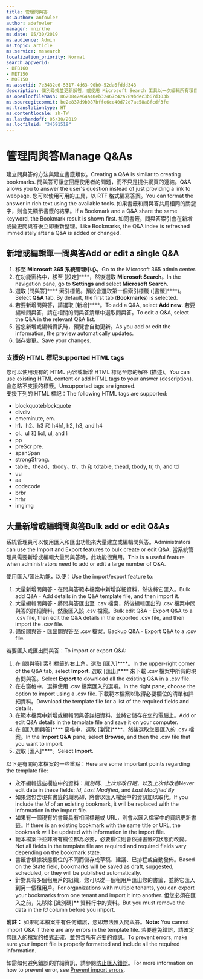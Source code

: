 ```yaml
---
title: 管理問與答
ms.author: anfowler
author: adefowler
manager: mnirkhe
ms.date: 05/30/2019
ms.audience: Admin
ms.topic: article
ms.service: mssearch
localization_priority: Normal
search.appverid:
- BFB160
- MET150
- MOE150
ms.assetid: 7e3432e6-5317-4d63-90b0-52da6fddd343
description: 個別尋找並更新解答，或使用 Microsoft Search 工具以一次編輯所有項目
ms.openlocfilehash: 8620842e64a40eb32467c42a289bdec3b67d303b
ms.sourcegitcommit: be2e837d9b087bffe6ce40d72d7ae58a8fcdf3fe
ms.translationtype: HT
ms.contentlocale: zh-TW
ms.lasthandoff: 05/30/2019
ms.locfileid: "34591519"
---
```

# <a name="manage-qas"></a><span data-ttu-id="2d789-103">管理問與答</span><span class="sxs-lookup"><span data-stu-id="2d789-103">Manage Q&As</span></span>

<span data-ttu-id="2d789-104">建立問與答的方法與建立書籤類似。</span><span class="sxs-lookup"><span data-stu-id="2d789-104">Creating a Q&A is similar to creating bookmarks.</span></span> <span data-ttu-id="2d789-105">問與答可讓您回應使用者的問題，而不只是提供網頁的連結。</span><span class="sxs-lookup"><span data-stu-id="2d789-105">Q&A allows you to answer the user's question instead of just providing a link to webpage.</span></span> <span data-ttu-id="2d789-106">您可以使用可用的工具，以 RTF 格式編寫答案。</span><span class="sxs-lookup"><span data-stu-id="2d789-106">You can format the answer in rich text using the available tools.</span></span> <span data-ttu-id="2d789-107">如果書籤和問與答共用相同的關鍵字，則會先顯示書籤的結果。</span><span class="sxs-lookup"><span data-stu-id="2d789-107">If a Bookmark and a Q&A share the same keyword, the Bookmark result is shown first.</span></span> <span data-ttu-id="2d789-108">如同書籤，問與答索引會在新增或變更問與答後立即重新整理。</span><span class="sxs-lookup"><span data-stu-id="2d789-108">Like Bookmarks, the Q&A index is refreshed immediately after a Q&A is added or changed.</span></span> 

## <a name="add-or-edit-a-single-qa"></a><span data-ttu-id="2d789-109">新增或編輯單一問與答</span><span class="sxs-lookup"><span data-stu-id="2d789-109">Add or edit a single Q&A</span></span>
1. <span data-ttu-id="2d789-110">移至 **Microsoft 365 系統管理中心**。</span><span class="sxs-lookup"><span data-stu-id="2d789-110">Go to the Microsoft 365 admin center.</span></span>
1. <span data-ttu-id="2d789-111">在功能窗格中，移至 [設定]\*\*\*\*，然後選取 **Microsoft Search**。</span><span class="sxs-lookup"><span data-stu-id="2d789-111">In the navigation pane, go to **Settings** and select **Microsoft Search**.</span></span>
1. <span data-ttu-id="2d789-112">選取 [問與答]\*\*\*\* 索引標籤。預設會選取第一個索引標籤 ([書籤]\*\*\*\*)。</span><span class="sxs-lookup"><span data-stu-id="2d789-112">Select **Q&A** tab. By default, the first tab (**Bookmarks**) is selected.</span></span>
1. <span data-ttu-id="2d789-113">若要新增問與答，請選取 [新增]\*\*\*\*。</span><span class="sxs-lookup"><span data-stu-id="2d789-113">To add a Q&A, select **Add new**.</span></span>
<span data-ttu-id="2d789-114">若要編輯問與答，請在相關的問與答清單中選取問與答。</span><span class="sxs-lookup"><span data-stu-id="2d789-114">To edit a Q&A, select the Q&A in the relevant Q&A list.</span></span>
1. <span data-ttu-id="2d789-115">當您新增或編輯資訊時，預覽會自動更新。</span><span class="sxs-lookup"><span data-stu-id="2d789-115">As you add or edit the information, the preview automatically updates.</span></span>
1. <span data-ttu-id="2d789-116">儲存變更。</span><span class="sxs-lookup"><span data-stu-id="2d789-116">Save your changes.</span></span>

### <a name="supported-html-tags"></a><span data-ttu-id="2d789-117">支援的 HTML 標記</span><span class="sxs-lookup"><span data-stu-id="2d789-117">Supported HTML tags</span></span>
<span data-ttu-id="2d789-118">您可以使用現有的 HTML 內容或新增 HTML 標記至您的解答 (描述)。</span><span class="sxs-lookup"><span data-stu-id="2d789-118">You can use existing HTML content or add HTML tags to your answer (description).</span></span> <span data-ttu-id="2d789-119">會忽略不支援的標籤。</span><span class="sxs-lookup"><span data-stu-id="2d789-119">Unsupported tags are ignored.</span></span>  
<span data-ttu-id="2d789-120">支援下列的 HTML 標記：</span><span class="sxs-lookup"><span data-stu-id="2d789-120">The following HTML tags are supported:</span></span>
- <span data-ttu-id="2d789-121">blockquote</span><span class="sxs-lookup"><span data-stu-id="2d789-121">blockquote</span></span>
- <span data-ttu-id="2d789-122">div</span><span class="sxs-lookup"><span data-stu-id="2d789-122">div</span></span>
- <span data-ttu-id="2d789-123">em</span><span class="sxs-lookup"><span data-stu-id="2d789-123">eminute, em.</span></span>
- <span data-ttu-id="2d789-124">h1、h2、h3 和 h4</span><span class="sxs-lookup"><span data-stu-id="2d789-124">h1, h2, h3, and h4</span></span>
- <span data-ttu-id="2d789-125">ol、ul 和 li</span><span class="sxs-lookup"><span data-stu-id="2d789-125">ol, ul, and li</span></span>
- <span data-ttu-id="2d789-126">p</span><span class="sxs-lookup"><span data-stu-id="2d789-126">p</span></span>
- <span data-ttu-id="2d789-127">pre</span><span class="sxs-lookup"><span data-stu-id="2d789-127">Scr pre.</span></span>
- <span data-ttu-id="2d789-128">span</span><span class="sxs-lookup"><span data-stu-id="2d789-128">Span</span></span>
- <span data-ttu-id="2d789-129">strong</span><span class="sxs-lookup"><span data-stu-id="2d789-129">Strong.</span></span>
- <span data-ttu-id="2d789-130">table、thead、tbody、tr、th 和 td</span><span class="sxs-lookup"><span data-stu-id="2d789-130">table, thead, tbody, tr, th, and td</span></span>
- <span data-ttu-id="2d789-131">u</span><span class="sxs-lookup"><span data-stu-id="2d789-131">u</span></span>
- <span data-ttu-id="2d789-132">a</span><span class="sxs-lookup"><span data-stu-id="2d789-132">a</span></span>
- <span data-ttu-id="2d789-133">code</span><span class="sxs-lookup"><span data-stu-id="2d789-133">code</span></span>
- <span data-ttu-id="2d789-134">br</span><span class="sxs-lookup"><span data-stu-id="2d789-134">br</span></span>
- <span data-ttu-id="2d789-135">hr</span><span class="sxs-lookup"><span data-stu-id="2d789-135">hr</span></span>
- <span data-ttu-id="2d789-136">img</span><span class="sxs-lookup"><span data-stu-id="2d789-136">img</span></span>

## <a name="bulk-add-or-edit-qas"></a><span data-ttu-id="2d789-137">大量新增或編輯問與答</span><span class="sxs-lookup"><span data-stu-id="2d789-137">Bulk add or edit Q&As</span></span>
<span data-ttu-id="2d789-138">系統管理員可以使用匯入和匯出功能來大量建立或編輯問與答。</span><span class="sxs-lookup"><span data-stu-id="2d789-138">Administrators can use the Import and Export features to bulk create or edit Q&A.</span></span> <span data-ttu-id="2d789-139">當系統管理員需要新增或編輯大量問與答時，此功能很實用。</span><span class="sxs-lookup"><span data-stu-id="2d789-139">This is a useful feature when administrators need to add or edit a large number of Q&A.</span></span> 

<span data-ttu-id="2d789-140">使用匯入/匯出功能，以便：</span><span class="sxs-lookup"><span data-stu-id="2d789-140">Use the import/export feature to:</span></span>
1. <span data-ttu-id="2d789-141">大量新增問與答 - 在問與答範本檔案中新增詳細資料，然後將它匯入。</span><span class="sxs-lookup"><span data-stu-id="2d789-141">Bulk add Q&A - Add details in the Q&A template file, and then import it.</span></span>
1. <span data-ttu-id="2d789-142">大量編輯問與答 - 將問與答匯出至 .csv 檔案，然後編輯匯出的 .csv 檔案中問與答的詳細資料，然後匯入該 .csv 檔案。</span><span class="sxs-lookup"><span data-stu-id="2d789-142">Bulk edit Q&A - Export Q&A to a .csv file, then edit the Q&A details in the exported .csv file, and then import the .csv file.</span></span>
1. <span data-ttu-id="2d789-143">備份問與答 - 匯出問與答至 .csv 檔案。</span><span class="sxs-lookup"><span data-stu-id="2d789-143">Backup Q&A - Export Q&A to a .csv file.</span></span>

<span data-ttu-id="2d789-144">若要匯入或匯出問與答：</span><span class="sxs-lookup"><span data-stu-id="2d789-144">To import or export Q&A:</span></span>
1. <span data-ttu-id="2d789-145">在 [問與答] 索引標籤的右上角，選取 [匯入]\*\*\*\*。</span><span class="sxs-lookup"><span data-stu-id="2d789-145">In the upper-right corner of the Q&A tab, select **Import**.</span></span> <span data-ttu-id="2d789-146">選取 [匯出]\*\*\*\* 來下載 .csv 檔案中所有的現有問與答。</span><span class="sxs-lookup"><span data-stu-id="2d789-146">Select **Export** to download all the existing Q&A in a .csv file.</span></span>
1. <span data-ttu-id="2d789-147">在右窗格中，選擇使用 .csv 檔案匯入的選項。</span><span class="sxs-lookup"><span data-stu-id="2d789-147">In the right pane, choose the option to import using a .csv file.</span></span>
<span data-ttu-id="2d789-148">下載範本檔案以取得必要欄位的清單和詳細資料。</span><span class="sxs-lookup"><span data-stu-id="2d789-148">Download the template file for a list of the required fields and details.</span></span> 
1. <span data-ttu-id="2d789-149">在範本檔案中新增或編輯問與答詳細資料，並將它儲存在您的電腦上。</span><span class="sxs-lookup"><span data-stu-id="2d789-149">Add or edit Q&A details in the template file and save it on your computer.</span></span> 
1. <span data-ttu-id="2d789-150">在 [匯入問與答]\*\*\*\* 窗格中，選取 [瀏覽]\*\*\*\*，然後選取您要匯入的 .csv 檔案。</span><span class="sxs-lookup"><span data-stu-id="2d789-150">In the **Import Q&A** pane, select **Browse**, and then the .csv file that you want to import.</span></span>
1. <span data-ttu-id="2d789-151">選取 [匯入]\*\*\*\*。</span><span class="sxs-lookup"><span data-stu-id="2d789-151">Select **Import**.</span></span>

<span data-ttu-id="2d789-152">以下是有關範本檔案的一些重點：</span><span class="sxs-lookup"><span data-stu-id="2d789-152">Here are some important points regarding the template file:</span></span>
- <span data-ttu-id="2d789-153">永不編輯這些欄位中的資料：*識別碼*、*上次修改日期*，以及*上次修改者*</span><span class="sxs-lookup"><span data-stu-id="2d789-153">Never edit data in these fields: *Id*, *Last Modified*, and *Last Modified By*</span></span>
- <span data-ttu-id="2d789-154">如果您包含現有書籤的*識別碼*，將會以匯入檔案中的資訊加以取代。</span><span class="sxs-lookup"><span data-stu-id="2d789-154">If you include the *Id* of an existing bookmark, it will be replaced with the information in the import file.</span></span>
- <span data-ttu-id="2d789-155">如果有一個現有的書籤具有相同標題或 URL，則會以匯入檔案中的資訊更新書籤。</span><span class="sxs-lookup"><span data-stu-id="2d789-155">If there is an existing bookmark with the same title or URL, the bookmark will be updated with information in the import file.</span></span>
- <span data-ttu-id="2d789-156">範本檔案中並非所有欄位都為必要，必要欄位則會依據書籤的狀態而改變。</span><span class="sxs-lookup"><span data-stu-id="2d789-156">Not all fields in the template file are required and required fields vary depending on the bookmark state.</span></span>
- <span data-ttu-id="2d789-157">書籤會根據狀態欄位的不同而儲存成草稿、建議、已排程或自動發佈。</span><span class="sxs-lookup"><span data-stu-id="2d789-157">Based on the State field, bookmarks will be saved as draft, suggested, scheduled, or they will be published automatically.</span></span>
- <span data-ttu-id="2d789-158">針對具有多個租用戶的組織，您可以從一個租用戶匯出您的書籤，並將它匯入到另一個租用戶。</span><span class="sxs-lookup"><span data-stu-id="2d789-158">For organizations with multiple tenants, you can export your bookmarks from one tenant and import it into another.</span></span> <span data-ttu-id="2d789-159">但您必須在匯入之前，先移除 [識別碼]\*\* 資料行中的資料。</span><span class="sxs-lookup"><span data-stu-id="2d789-159">But you must remove the data in the *Id* column before you import.</span></span>

<span data-ttu-id="2d789-160">**附註：** 如果範本檔案中有任何錯誤，您即無法匯入問與答。</span><span class="sxs-lookup"><span data-stu-id="2d789-160">**Note:** You cannot import Q&A if there are any errors in the template file.</span></span> <span data-ttu-id="2d789-161">若要避免錯誤，請確定您匯入的檔案的格式正確，並包含所有必要的資訊。</span><span class="sxs-lookup"><span data-stu-id="2d789-161">To prevent errors, make sure your import file is properly formatted and include all the required information.</span></span> 

<span data-ttu-id="2d789-162">如需如何避免錯誤的詳細資訊，請參閱[防止匯入錯誤](manage-bookmarks.md#prevent-import-errors)。</span><span class="sxs-lookup"><span data-stu-id="2d789-162">For more information on how to prevent error, see [Prevent import errors](manage-bookmarks.md#prevent-import-errors).</span></span>